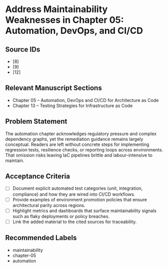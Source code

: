 # Address Maintainability Weaknesses in Chapter 05: Automation, DevOps, and CI/CD

## Source IDs
- [8]
- [9]
- [12]

## Relevant Manuscript Sections
- Chapter 05 – Automation, DevOps and CI/CD for Architecture as Code
- Chapter 13 – Testing Strategies for Infrastructure as Code

## Problem Statement
The automation chapter acknowledges regulatory pressure and complex dependency graphs, yet the remediation guidance remains largely conceptual. Readers are left without concrete steps for implementing regression tests, resilience checks, or reporting loops across environments. That omission risks leaving IaC pipelines brittle and labour-intensive to maintain.

## Acceptance Criteria
- [ ] Document explicit automated test categories (unit, integration, compliance) and how they are wired into CI/CD workflows.
- [ ] Provide examples of environment promotion policies that ensure architectural parity across regions.
- [ ] Highlight metrics and dashboards that surface maintainability signals such as flaky deployments or policy breaches.
- [ ] Link the added material to the cited sources for traceability.

## Recommended Labels
- maintainability
- chapter-05
- automation
